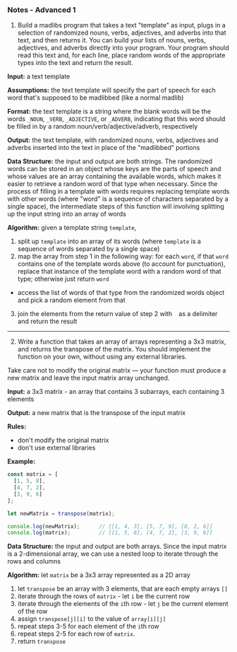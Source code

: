 ### Notes - Advanced 1 ###

1. Build a madlibs program that takes a text "template" as input, plugs in a selection of randomized nouns, verbs, adjectives, and adverbs into that text, and then returns it. You can build your lists of nouns, verbs, adjectives, and adverbs directly into your program. Your program should read this text and, for each line, place random words of the appropriate types into the text and return the result.

**Input:** a text template

**Assumptions:** the text template will specify the part of speech for each word that's supposed to be madlibbed (like a normal madlib)

**Format:** the text template is a string where the blank words will be the words `_NOUN`, `_VERB`, `_ADJECTIVE`, or `_ADVERB`, indicating that this word should be filled in by a random noun/verb/adjective/adverb, respectively

**Output:** the text template, with randomized nouns, verbs, adjectives and adverbs inserted into the text in place of the "madlibbed" portions

**Data Structure:** the input and output are both strings. The randomized words can be stored in an object whose keys are the parts of speech and whose values are an array containing the available words, which makes it easier to retrieve a random word of that type when necessary. Since the process of filling in a template with words requires replacing template words with other words (where "word" is a sequence of characters separated by a single space), the intermediate steps of this function will involving splitting up the input string into an array of words

**Algorithm:** given a template string `template`,

1. split up `template` into an array of its words (where `template` is a sequence of words separated by a single space)
2. map the array from step 1 in the following way: for each `word`, if that `word` contains one of the template words above (to account for punctuation), replace that instance of the template word with a random word of that type; otherwise just return `word`
  - access the list of words of that type from the randomized words object and pick a random element from that
3. join the elements from the return value of step 2 with ` ` as a delimiter and return the result

---

2. Write a function that takes an array of arrays representing a 3x3 matrix, and returns the transpose of the matrix. You should implement the function on your own, without using any external libraries.

Take care not to modify the original matrix — your function must produce a new matrix and leave the input matrix array unchanged.

**Input:** a 3x3 matrix - an array that contains 3 subarrays, each containing 3 elements

**Output:** a new matrix that is the transpose of the input matrix

**Rules:**

- don't modify the original matrix
- don't use external libraries

**Example:**

```javascript
const matrix = [
  [1, 5, 8],
  [4, 7, 2],
  [3, 9, 6]
];

let newMatrix = transpose(matrix);

console.log(newMatrix);      // [[1, 4, 3], [5, 7, 9], [8, 2, 6]]
console.log(matrix);         // [[1, 5, 8], [4, 7, 2], [3, 9, 6]]
```

**Data Structure:** the input and output are both arrays. Since the input matrix is a 2-dimensional array, we can use a nested loop to iterate through the rows and columns

**Algorithm:** let `matrix` be a 3x3 array represented as a 2D array

1. let `transpose` be an array with 3 elements, that are each empty arrays `[]`
2. iterate through the rows of `matrix` - let `i` be the current row
3. iterate through the elements of the `i`th row - let `j` be the current element of the row
4. assign `transpose[j][i]` to the value of `array[i][j]`
5. repeat steps 3-5 for each element of the `i`th row
6. repeat steps 2-5 for each row of `matrix`.
7. return `transpose`